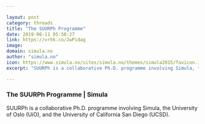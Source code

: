 ```yaml
---

layout: post
category: threads
title: "The SUURPh Programme"
date: 2019-06-11 05:50:27
link: https://vrhk.co/2wPidag
image: 
domain: simula.no
author: "simula.no"
icon: https://www.simula.no/sites/simula.no/themes/simula2015/favicon.ico
excerpt: "SUURPh is a collaborative Ph.D. programme involving Simula, the University of Oslo (UiO), and the University of California San Diego (UCSD)."

---
```


### The SUURPh Programme | Simula

SUURPh is a collaborative Ph.D. programme involving Simula, the University of Oslo (UiO), and the University of California San Diego (UCSD).
